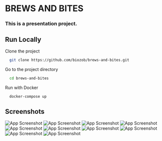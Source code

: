 # BREWS AND BITES

### This is a presentation project.

## Run Locally

Clone the project

```bash
  git clone https://github.com/biozob/brews-and-bites.git
```

Go to the project directory

```bash
  cd brews-and-bites
```

Run with Docker

```bash
  docker-compose up
```

## Screenshots

![App Screenshot](https://i.imgur.com/yL5jTS4.jpg)
![App Screenshot](https://i.imgur.com/cb1ZIE1.jpg)
![App Screenshot](https://i.imgur.com/pZITa1M.jpg)
![App Screenshot](https://i.imgur.com/gGbO7Rf.jpg)
![App Screenshot](https://i.imgur.com/0ziUy1c.jpg)
![App Screenshot](https://i.imgur.com/mV4m3Lg.jpg)
![App Screenshot](https://i.imgur.com/L2TtIJH.jpg)
![App Screenshot](https://i.imgur.com/7DTahjT.jpg)
![App Screenshot](https://i.imgur.com/M0hRP6q.jpg)
![App Screenshot](https://i.imgur.com/lRzqzeN.jpg)
